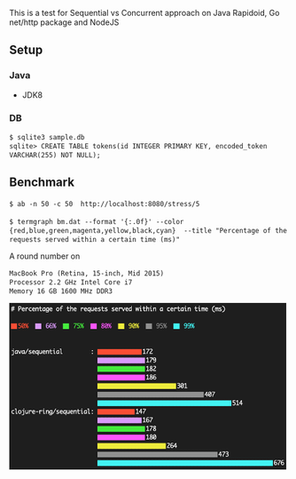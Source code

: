 This is a test for Sequential vs Concurrent approach on Java Rapidoid, Go net/http package and NodeJS

## Setup

### Java
- JDK8

### DB
```
$ sqlite3 sample.db
sqlite> CREATE TABLE tokens(id INTEGER PRIMARY KEY, encoded_token VARCHAR(255) NOT NULL);
```

## Benchmark
```
$ ab -n 50 -c 50  http://localhost:8080/stress/5

$ termgraph bm.dat --format '{:.0f}' --color {red,blue,green,magenta,yellow,black,cyan}  --title "Percentage of the requests served within a certain time (ms)"
```

A round number on
```
MacBook Pro (Retina, 15-inch, Mid 2015)
Processor 2.2 GHz Intel Core i7
Memory 16 GB 1600 MHz DDR3
```
<img src="bm.png" width="500" height="300">
